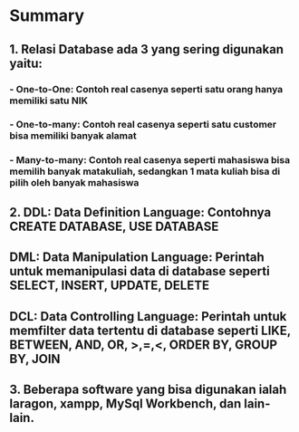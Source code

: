 # Summary

## 1. Relasi Database ada 3 yang sering digunakan yaitu:
### - One-to-One: Contoh real casenya seperti satu orang hanya memiliki satu NIK
### - One-to-many: Contoh real casenya seperti satu customer bisa memiliki banyak alamat
### - Many-to-many: Contoh real casenya seperti mahasiswa bisa memilih banyak matakuliah, sedangkan 1 mata kuliah bisa di pilih oleh banyak mahasiswa

## 2. DDL: Data Definition Language: Contohnya CREATE DATABASE, USE DATABASE
## DML: Data Manipulation Language: Perintah untuk memanipulasi data di database seperti SELECT, INSERT, UPDATE, DELETE
## DCL: Data Controlling Language: Perintah untuk memfilter data tertentu di database seperti LIKE, BETWEEN, AND, OR, >,=,<, ORDER BY, GROUP BY, JOIN

## 3. Beberapa software yang bisa digunakan ialah laragon, xampp, MySql Workbench, dan lain-lain.